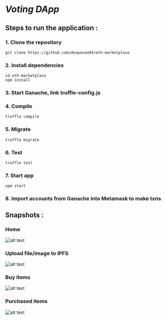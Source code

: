 # **_Voting_ _DApp_**

## Steps to run the application :

### 1. Clone the repository
```
git clone https://github.com/devpavan04/eth-marketplace
```

### 2. Install dependencies
```
cd eth-marketplace
npm install
```

### 3. Start Ganache, link truffle-config.js

### 4. Compile
```
truffle compile
```

### 5. Migrate
```
truffle migrate
```

### 6. Test
```
truffle test
```

### 7. Start app
```
npm start
```

### 8. Import accounts from Ganache into Metamask to make txns


## Snapshots :

### Home
![alt text](https://github.com/devpavan04/eth-marketplace/blob/master/snapshots/IMG-20200527-WA0007.jpg?raw=true)

### Upload file/image to IPFS
![alt text](https://github.com/devpavan04/eth-marketplace/blob/master/snapshots/IMG-20200527-WA0008.jpg?raw=true)

### Buy items
![alt text](https://github.com/devpavan04/eth-marketplace/blob/master/snapshots/IMG-20200527-WA0009.jpg?raw=true)

### Purchased items
![alt text](https://github.com/devpavan04/eth-marketplace/blob/master/snapshots/IMG-20200527-WA0010.jpg?raw=true)